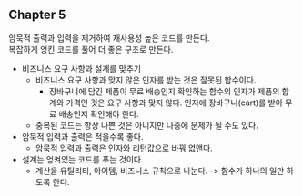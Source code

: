 ## Chapter 5

암묵적 출력과 입력을 제거하여 재사용성 높은 코드를 만든다.<br>
복잡하게 엉킨 코드를 풀어 더 좋은 구조로 만든다.

- 비즈니스 요구 사항과 설계를 맞추기
    - 비즈니스 요구 사항과 맞지 않은 인자를 받는 것은 잘못된 함수이다.
        - 장바구니에 담긴 제품이 무료 배송인지 확인하는 함수의 인자가 제품의 합계와 가격인 것은 요구 사항과 맞지 않다. 인자에 장바구니(cart)를 받아 무료 배송인지 확인해야 한다.
    - 중복된 코드는 항상 나쁜 것은 아니지만 나중에 문제가 될 수도 있다.
- 암묵적 입력과 출력은 적을수록 좋다.
    - 암묵적 입력과 출력은 인자와 리턴값으로 바꿔 없앤다.
- 설계는 엉켜있는 코드를 푸는 것이다.
    - 계산을 유틸리티, 아이템, 비즈니스 규칙으로 나눈다. -> 함수가 하나의 일만 하도록 한다.

